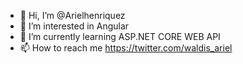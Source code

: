 - 👋 Hi, I’m @Arielhenriquez
- 👀 I’m interested in Angular
- 🌱 I’m currently learning ASP.NET CORE WEB API
- 📫 How to reach me https://twitter.com/waldis_ariel

<!---
Arielhenriquez/Arielhenriquez is a ✨ special ✨ repository because its `README.md` (this file) appears on your GitHub profile.
You can click the Preview link to take a look at your changes.
--->
